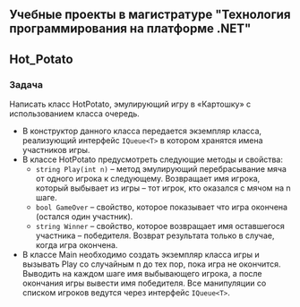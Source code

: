 ## Учебные проекты в магистратуре "Технология программирования на платформе .NET"

## Hot_Potato

### Задача

Написать класс HotPotato, эмулирующий игру в «Картошку» с использованием класса очередь.
- В конструктор данного класса передается экземпляр класса, реализующий интерфейс `IQueue<T>` в котором хранятся имена участников игры. 
- В классе HotPotato предусмотреть следующие методы и свойства:
    + `string Play(int n)` – метод эмулирующий перебрасывание мяча от одного игрока к следующему. Возвращает имя игрока, который выбывает из игры – тот игрок, кто оказался с мячом на n шаге.
    + `bool GameOver` – свойство, которое показывает что игра окончена (остался один участник).
    + `string Winner` – свойство, которое возвращает имя оставшегося участника – победителя. Возврат результата только в случае, когда игра окончена.
- В классе Main необходимо создать экземпляр класса игры и вызывать Play со случайным n до тех пор, пока игра не окончится. Выводить на каждом шаге имя выбывающего игрока, а после окончания игры вывести имя победителя. Все манипуляции со списком игроков ведутся через интерфейс `IQueue<T>`.
